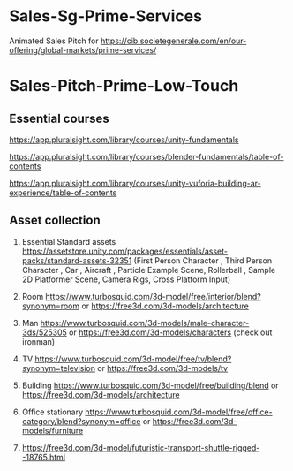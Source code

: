 # Sales-Sg-Prime-Services
Animated Sales Pitch for https://cib.societegenerale.com/en/our-offering/global-markets/prime-services/

# Sales-Pitch-Prime-Low-Touch

## Essential courses

https://app.pluralsight.com/library/courses/unity-fundamentals

https://app.pluralsight.com/library/courses/blender-fundamentals/table-of-contents

https://app.pluralsight.com/library/courses/unity-vuforia-building-ar-experience/table-of-contents


## Asset collection
1. Essential Standard assets 
https://assetstore.unity.com/packages/essentials/asset-packs/standard-assets-32351
(First Person Character , Third Person Character , Car , Aircraft , Particle Example Scene, Rollerball , Sample 2D Platformer Scene, Camera Rigs, Cross Platform Input)

2. Room
https://www.turbosquid.com/3d-model/free/interior/blend?synonym=room
or
https://free3d.com/3d-models/architecture

3. Man
https://www.turbosquid.com/3d-models/male-character-3ds/525305
or 
https://free3d.com/3d-models/characters (check out ironman)

4. TV
https://www.turbosquid.com/3d-model/free/tv/blend?synonym=television
or
https://free3d.com/3d-models/tv

5. Building
https://www.turbosquid.com/3d-model/free/building/blend 
or
https://free3d.com/3d-models/architecture

6. Office stationary
https://www.turbosquid.com/3d-model/free/office-category/blend?synonym=office
or https://free3d.com/3d-models/furniture

7. https://free3d.com/3d-model/futuristic-transport-shuttle-rigged--18765.html
